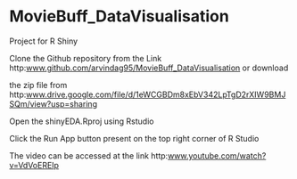# MovieBuff_DataVisualisation
Project for R Shiny 

Clone the Github repository from the Link http:www.github.com/arvindag95/MovieBuff_DataVisualisation or download

the zip file from http:www.drive.google.com/file/d/1eWCGBDm8xEbV342LpTgD2rXIW9BMJSQm/view?usp=sharing

Open the shinyEDA.Rproj using Rstudio

Click the Run App button present on the top right corner of R Studio

The video can be accessed at the link http:www.youtube.com/watch?v=VdVoEREIp
